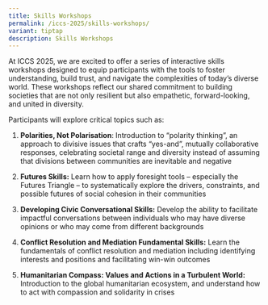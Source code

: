 ```yaml
---
title: Skills Workshops
permalink: /iccs-2025/skills-workshops/
variant: tiptap
description: Skills Workshops
---
```

<p>At ICCS 2025, we are excited to offer a series of interactive skills workshops
designed to equip participants with the tools to foster understanding,
build trust, and navigate the complexities of today’s diverse world. These
workshops reflect our shared commitment to building societies that are
not only resilient but also empathetic, forward-looking, and united in
diversity.</p>
<p>Participants will explore critical topics such as:</p>
<ol data-tight="true" class="tight">
<li>
<p><strong>Polarities, Not Polarisation</strong>: Introduction to “polarity
thinking”, an approach to divisive issues that crafts “yes-and”, mutually
collaborative responses, celebrating societal range and diversity instead
of assuming that divisions between communities are inevitable and negative</p>
</li>
<li>
<p><strong>Futures Skills:</strong> Learn how to apply foresight tools – especially
the Futures Triangle – to systematically explore the drivers, constraints,
and possible futures of social cohesion in their communities</p>
</li>
<li>
<p><strong>Developing Civic Conversational Skills:</strong> Develop the ability
to facilitate impactful conversations between individuals who may have
diverse opinions or who may come from different backgrounds</p>
</li>
<li>
<p><strong>Conflict Resolution and Mediation Fundamental Skills:</strong> Learn
the fundamentals of conflict resolution and mediation including identifying
interests and positions and facilitating win-win outcomes</p>
</li>
<li>
<p><strong>Humanitarian Compass: Values and Actions in a Turbulent World: </strong>Introduction
to the global humanitarian ecosystem, and understand how to act with compassion
and solidarity in crises</p>
</li>
</ol>
<p></p>